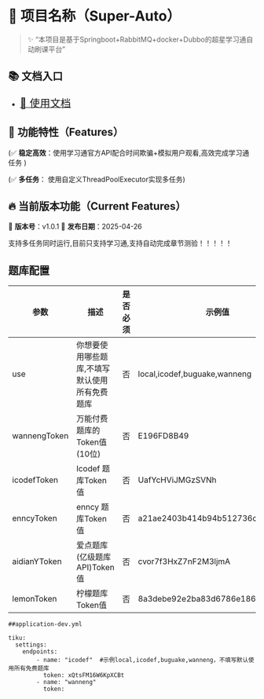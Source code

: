 # 🌟 项目名称（Super-Auto）

[//]: # (![GitHub stars]&#40;https://github.com/DuanInnovator/SuperAutoStudy/stars.svg&#41;)

[//]: # ()
[//]: # (![GitHub forks]&#40;https://img.shields.io/github/forks/your-repo.svg&#41;)

[//]: # ()
[//]: # (![GitHub issues]&#40;https://img.shields.io/github/issues/your-repo.svg&#41;)

[//]: # ()
[//]: # (![GitHub license]&#40;https://img.shields.io/github/license/your-repo.svg&#41;)

> ✨ “本项目是基于Springboot+RabbitMQ+docker+Dubbo的超星学习通自动刷课平台”
## 📚 文档入口
- [<span style="font-size: 1.5em">📖 使用文档</span>](https://doc.xxtmooc.com)

## 🎯 功能特性（Features）

[//]: # (✅ **现代化 UI**：使用 Vue3 + Element Plus 构建，界面简洁美观  )

[//]: # (✅ **权限管理**：支持基于角色的权限控制  )

[//]: # (✅ **数据可视化**：集成 ECharts，支持多种图表展示  )

[//]: # (✅ **响应式布局**：兼容 PC 和移动端  )

[//]: # (✅ **多语言支持**：支持 i18n 国际化  )

[//]: # (✅ **用户友好**：简洁的代码结构，易于维护)

(✅ **稳定高效**：使用学习通官方API配合时间欺骗+模拟用户观看,高效完成学习通任务 )


(✅ **多任务**：  使用自定义ThreadPoolExecutor实现多任务)


## 🔥 当前版本功能（Current Features）

📌 **版本号**：v1.0.1 
📌 **发布日期**：2025-04-26

支持多任务同时运行,目前只支持学习通,支持自动完成章节测验！！！！！




## 题库配置

| 参数             | 描述                      | 是否必须       | 示例值                              | Token获取方式                |
|----------------|-------------------------|------------|----------------------------------|--------------------------|
| use            | 你想要使用哪些题库,不填写默认使用所有免费题库 | 否          | local,icodef,buguake,wanneng             |      |
| wannengToken   | 万能付费题库的Token值(10位)      | 否          | E196FD8B49                       | https://lyck6.cn/pay     |
| icodefToken    | Icodef 题库Token值         | 否          | UafYcHViJMGzSVNh                 | 关注微信公众号"一之哥哥"发送"token"获取 |
| enncyToken     | enncy 题库Token值          | 否          | a21ae2403b414b94b512736c30c69940 | https://tk.enncy.cn      |
| aidianYToken   | 爱点题库(亿级题库API)Token值     | 否          | cvor7f3HxZ7nF2M3ljmA             | https://www.51aidian.com |
| lemonToken     | 柠檬题库 Token值             | 否          | 8a3debe92e2ba83d6786e186bef2a424 | https://www.lemtk.xyz    |


````
##application-dev.yml

tiku:
  settings:
    endpoints:
        - name: "icodef"  #示例local,icodef,buguake,wanneng，不填写默认使用所有免费题库
          token: xQtsFM16W6KpXCBt
        - name: "wanneng"
          token:

````